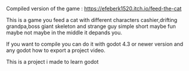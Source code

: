 Compiled version of the game : https://efeberk1520.itch.io/feed-the-cat

This is a game you feed a cat with different characters cashier,drifting grandpa,boss giant skeleton and strange guy simple short maybe fun maybe not maybe in the middle it depands you.

If you want to compile you can do it with godot 4.3 or newer version and any godot how to export a project video.

This is a project i made to learn godot 
